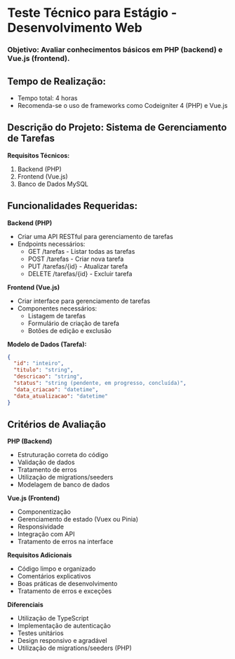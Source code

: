 # Teste Técnico para Estágio - Desenvolvimento Web

### Objetivo: Avaliar conhecimentos básicos em PHP (backend) e Vue.js (frontend).

## Tempo de Realização:

- Tempo total: 4 horas
- Recomenda-se o uso de frameworks como Codeigniter 4 (PHP) e Vue.js

## Descrição do Projeto: Sistema de Gerenciamento de Tarefas

**Requisitos Técnicos:**

1. Backend (PHP)
2. Frontend (Vue.js)
3. Banco de Dados MySQL

## Funcionalidades Requeridas:

**Backend (PHP)**

- Criar uma API RESTful para gerenciamento de tarefas
- Endpoints necessários:
  - GET /tarefas - Listar todas as tarefas
  - POST /tarefas - Criar nova tarefa
  - PUT /tarefas/{id} - Atualizar tarefa
  - DELETE /tarefas/{id} - Excluir tarefa

**Frontend (Vue.js)**

- Criar interface para gerenciamento de tarefas
- Componentes necessários:
  - Listagem de tarefas
  - Formulário de criação de tarefa
  - Botões de edição e exclusão

**Modelo de Dados (Tarefa):**

```json
{
  "id": "inteiro",
  "titulo": "string",
  "descricao": "string",
  "status": "string (pendente, em progresso, concluída)",
  "data_criacao": "datetime",
  "data_atualizacao": "datetime"
}
```

## Critérios de Avaliação

**PHP (Backend)**

- Estruturação correta do código
- Validação de dados
- Tratamento de erros
- Utilização de migrations/seeders
- Modelagem de banco de dados

**Vue.js (Frontend)**

- Componentização
- Gerenciamento de estado (Vuex ou Pinia)
- Responsividade
- Integração com API
- Tratamento de erros na interface

**Requisitos Adicionais**

- Código limpo e organizado
- Comentários explicativos
- Boas práticas de desenvolvimento
- Tratamento de erros e exceções

**Diferenciais**

- Utilização de TypeScript
- Implementação de autenticação
- Testes unitários
- Design responsivo e agradável
- Utilização de migrations/seeders (PHP)
